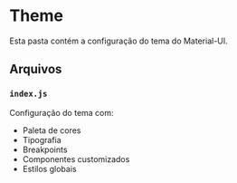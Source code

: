 # Theme

Esta pasta contém a configuração do tema do Material-UI.

## Arquivos

### `index.js`
Configuração do tema com:
- Paleta de cores
- Tipografia
- Breakpoints
- Componentes customizados
- Estilos globais 